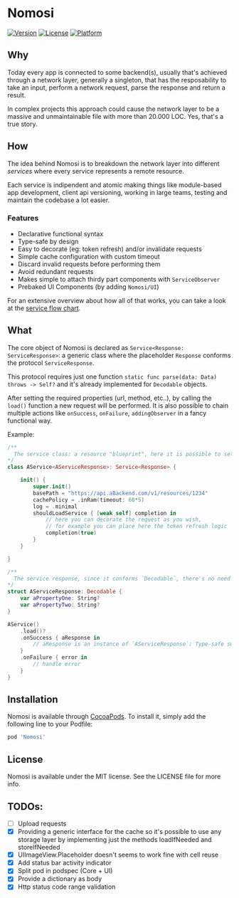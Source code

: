 # Nomosi

[![Version](https://img.shields.io/cocoapods/v/Nomosi.svg?style=flat)](https://cocoapods.org/pods/Nomosi)
[![License](https://img.shields.io/cocoapods/l/Nomosi.svg?style=flat)](https://cocoapods.org/pods/Nomosi)
[![Platform](https://img.shields.io/cocoapods/p/Nomosi.svg?style=flat)](https://cocoapods.org/pods/Nomosi)

## Why

Today every app is connected to some backend(s), usually that's achieved through a network layer, generally a singleton, that has the resposability to take an input, perform a network request, parse the response and return a result.

In complex projects this approach could cause the network layer to be a massive and unmaintainable file with more than 20.000 LOC. Yes, that's a true story.

## How

The idea behind Nomosi is to breakdown the network layer into different *services* where every service represents a remote resource. 

Each service is indipendent and atomic making things like module-based app development, client api versioning, working in large teams, testing and maintain the codebase a lot easier.

### Features
- Declarative functional syntax
- Type-safe by design
- Easy to decorate (eg: token refresh) and/or invalidate requests
- Simple cache configuration with custom timeout
- Discard invalid requests before performing them
- Avoid redundant requests
- Makes simple to attach thirdy part components with `ServiceObserver`
- Prebaked UI Components (by adding `Nomosi/UI`)

For an extensive overview about how all of that works, you can take a look at the [service flow chart](https://github.com/MarioIannotta/Nomosi/wiki/Service-flow-chart).

## What

The core object of Nomosi is declared as  `Service<Response: ServiceResponse>`: a generic class where the placeholder `Response` conforms the protocol  `ServiceResponse`. 

This protocol requires just one function `static func parse(data: Data) throws -> Self?` and it's already implemented for `Decodable` objects.

After setting the required properties (url, method, etc..), by calling the `load()` function a new request will be performed. It is also possible to chain multiple actions like `onSuccess`, `onFailure`, `addingObserver` in a fancy functional way.

Example:
```swift
/**
  The service class: a resource "blueprint", here it is possible to set endpoint, cache policy, log level etc...
*/
class AService<AServiceResponse>: Service<Response> {

    init() {
        super.init()
        basePath = "https://api.aBackend.com/v1/resources/1234"
        cachePolicy = .inRam(timeout: 60*5)
        log = .minimal
        shouldLoadService { [weak self] completion in
            // here you can decorate the request as you wish,
            // for example you can place here the token refresh logic
            completion(true)
        }
    }

}

/** 
  The service response, since it conforms `Decodable`, there's no need to implement the parse function.
*/
struct AServiceResponse: Decodable {
    var aPropertyOne: String?
    var aPropertyTwo: String?
}

AService()
    .load()?
    .onSuccess { aResponse in
        // aResponse is an instance of `AServiceResponse`: Type-safe swift superpower!
    }
    .onFailure { error in
        // handle error
    }
}
```

## Installation

Nomosi is available through [CocoaPods](https://cocoapods.org). To install
it, simply add the following line to your Podfile:

```ruby
pod 'Nomosi'
```

## License

Nomosi is available under the MIT license. See the LICENSE file for more info.

## TODOs:

* [ ] Upload requests
* [x] Providing a generic interface for the cache so it's possible to use any storage layer by implementing just the methods loadIfNeeded and storeIfNeeded
* [x] UIImageView.Placeholder doesn't seems to work fine with cell reuse 
* [x] Add status bar activity indicator
* [x] Split pod in podspec (Core + UI)
* [x] Provide a dictionary as body
* [x] Http status code range validation
